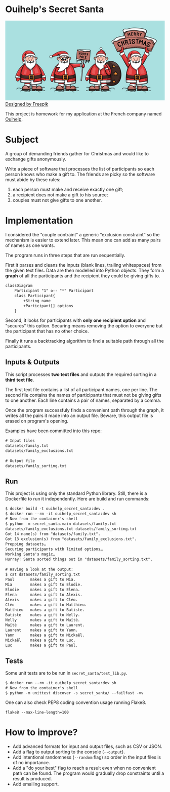 Ouihelp's Secret Santa
===

![Ouihelp's Secret Santa Sorter](doc/santa_merry_christmas.jpg)
<a href="http://www.freepik.com">Designed by Freepik</a>

This project is homework for my application at the French company named [Ouihelp](https://www.ouihelp.fr/).

# Subject
A group of demanding friends gather for Christmas and would like to exchange gifts anonymously.

Write a piece of software that processes the list of participants so each person knows who make
a gift to. The friends are picky so the software must abide by these rules:
1. each person must make and receive exactly one gift;
2. a recipient does not make a gift to his source;
3. couples must not give gifts to one another.

# Implementation
I considered the “couple contraint” a generic “exclusion constraint” so the mechanism is easier
to extend later. This mean one can add as many pairs of names as one wants.

The program runs in three steps that are run sequentially.

First it parses and cleans the inputs (blank lines, trailing whitespaces) from the given text files.
Data are then modelled into Python objects.
They form a __graph__ of all the participants and the recipient they could be giving gifts to.

```mermaid
classDiagram
    Participant "1" o-- "*" Participant
    class Participant{
        +String name
        +Participant[] options
    }
```

Second, it looks for participants with __only one recipient option__ and "secures" this option.
Securing means removing the option to everyone but the participant that has no other choice.

Finally it runs a backtracking algorithm to find a suitable path through all the participants.

## Inputs & Outputs
This script processes __two text files__ and outputs the required sorting in a __third text file__.

The first text file contains a list of all participant names, one per line. The second file
contains the names of participants that must not be giving gifts to one another. Each line contains
a pair of names, separated by a comma.

Once the program successfuly finds a convenient path through the graph, it writes all the pairs it
made into an output file.
Beware, this output file is erased on program's opening.

Examples have been committed into this repo:
```shell
# Input files
datasets/family.txt
datasets/family_exclusions.txt

# Output file
datasets/family_sorting.txt
```

## Run
This project is using only the standard Python library. Still, there is a Dockerfile to run it
independently. Here are build and run commands:
```shell
$ docker build -t ouihelp_secret_santa:dev .
$ docker run --rm -it ouihelp_secret_santa:dev sh
# Now from the container's shell
$ python -m secret_santa.main datasets/family.txt datasets/family_exclusions.txt datasets/family_sorting.txt
Got 14 name(s) from "datasets/family.txt".
Got 13 exclusion(s) from "datasets/family_exclusions.txt".
Prepping datasets…
Securing participants with limited options…
Working Santa's magic…
Hurray! Santa sorted things out in "datasets/family_sorting.txt".

# Having a look at the output:
$ cat datasets/family_sorting.txt
Paul       makes a gift to Mia.
Mia        makes a gift to Elodie.
Elodie     makes a gift to Elena.
Elena      makes a gift to Alexis.
Alexis     makes a gift to Cléo.
Cléo       makes a gift to Matthieu.
Matthieu   makes a gift to Batiste.
Batiste    makes a gift to Nelly.
Nelly      makes a gift to Maïté.
Maïté      makes a gift to Laurent.
Laurent    makes a gift to Yann.
Yann       makes a gift to Mickaël.
Mickaël    makes a gift to Luc.
Luc        makes a gift to Paul.
```

## Tests
Some unit tests are to be run in `secret_santa/test_lib.py`.
```shell
$ docker run --rm -it ouihelp_secret_santa:dev sh
# Now from the container's shell
$ python -m unittest discover -s secret_santa/ --failfast -vv
```

One can also check PEP8 coding convention usage running Flake8.
```shell
flake8 --max-line-length=100
```

# How to improve?
* Add advanced formats for input and output files, such as CSV or JSON.
* Add a flag to output sorting to the console (`--output`).
* Add intentional randomness (`--random` flag) so order in the input files is of no importance.
* Add a "do your best" flag to reach a result even when no convenient path can be found. The program would gradually drop constraints until a result is produced.
* Add emailing support.
